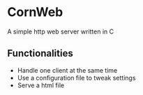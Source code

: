 # CornWeb

A simple http web server written in C

## Functionalities

- Handle one client at the same time
- Use a configuration file to tweak settings
- Serve a html file
